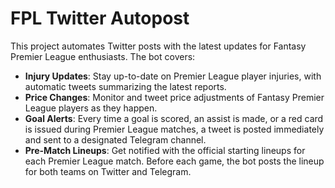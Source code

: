 
# FPL Twitter Autopost

This project automates Twitter posts with the latest updates for Fantasy Premier League enthusiasts. The bot covers:

- **Injury Updates**: Stay up-to-date on Premier League player injuries, with automatic tweets summarizing the latest reports.
- **Price Changes**: Monitor and tweet price adjustments of Fantasy Premier League players as they happen.
- **Goal Alerts**: Every time a goal is scored, an assist is made, or a red card is issued during Premier League matches, a tweet is posted immediately and sent to a designated Telegram channel.
- **Pre-Match Lineups**: Get notified with the official starting lineups for each Premier League match. Before each game, the bot posts the lineup for both teams on Twitter and Telegram.
